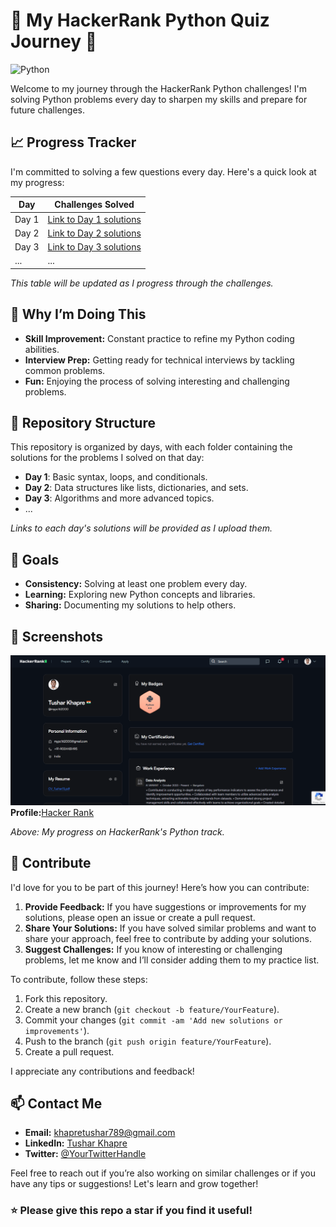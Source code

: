 # 🚀 My HackerRank Python Quiz Journey 🐍

![Python](https://upload.wikimedia.org/wikipedia/commons/c/c3/Python-logo-notext.svg)

Welcome to my journey through the HackerRank Python challenges! I'm solving Python problems every day to sharpen my skills and prepare for future challenges.

## 📈 Progress Tracker

I'm committed to solving a few questions every day. Here's a quick look at my progress:

| Day  | Challenges Solved |
|------|-------------------|
| Day 1| [Link to Day 1 solutions](Prepare) |
| Day 2| [Link to Day 2 solutions](#) |
| Day 3| [Link to Day 3 solutions](#) |
| ...  | ...               |

*This table will be updated as I progress through the challenges.*

## 🧠 Why I’m Doing This

- **Skill Improvement:** Constant practice to refine my Python coding abilities.
- **Interview Prep:** Getting ready for technical interviews by tackling common problems.
- **Fun:** Enjoying the process of solving interesting and challenging problems.

## 📂 Repository Structure

This repository is organized by days, with each folder containing the solutions for the problems I solved on that day:

- **Day 1**: Basic syntax, loops, and conditionals.
- **Day 2**: Data structures like lists, dictionaries, and sets.
- **Day 3**: Algorithms and more advanced topics.
- ...

*Links to each day's solutions will be provided as I upload them.*

## 🎯 Goals

- **Consistency:** Solving at least one problem every day.
- **Learning:** Exploring new Python concepts and libraries.
- **Sharing:** Documenting my solutions to help others.

## 📸 Screenshots

![HackerRank Dashboard](https://github.com/tusharjkhapre/Hacker-Rank-Python-/blob/main/images/hacker%20Rank%20Dashboard.png)
**Profile:**[Hacker Rank](https://www.hackerrank.com/profile/mypc162000)

*Above: My progress on HackerRank's Python track.*

## 🤝 Contribute

I'd love for you to be part of this journey! Here’s how you can contribute:

1. **Provide Feedback:** If you have suggestions or improvements for my solutions, please open an issue or create a pull request.
2. **Share Your Solutions:** If you have solved similar problems and want to share your approach, feel free to contribute by adding your solutions.
3. **Suggest Challenges:** If you know of interesting or challenging problems, let me know and I’ll consider adding them to my practice list.

To contribute, follow these steps:
1. Fork this repository.
2. Create a new branch (`git checkout -b feature/YourFeature`).
3. Commit your changes (`git commit -am 'Add new solutions or improvements'`).
4. Push to the branch (`git push origin feature/YourFeature`).
5. Create a pull request.

I appreciate any contributions and feedback!

## 📫 Contact Me

- **Email:** [khapretushar789@gmail.com](mailto:khapretushar789@gmail.com)
- **LinkedIn:** [Tushar Khapre](https://www.linkedin.com/in/tushar-khapre-973b03225)
- **Twitter:** [@YourTwitterHandle](#)

Feel free to reach out if you’re also working on similar challenges or if you have any tips or suggestions! Let's learn and grow together!

### ⭐️ Please give this repo a star if you find it useful!
